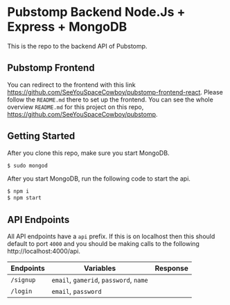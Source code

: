 # Pubstomp Backend Node.Js + Express + MongoDB

This is the repo to the backend API of Pubstomp. 

## Pubstomp Frontend

You can redirect to the frontend with this link https://github.com/SeeYouSpaceCowboy/pubstomp-frontend-react. Please follow the `README.md` there to set up the frontend. You can see the whole overview `README.md` for this project on this repo, https://github.com/SeeYouSpaceCowboy/pubstomp.

## Getting Started

After you clone this repo, make sure you start MongoDB.
```bash
$ sudo mongod
```

After you start MongoDB, run the following code to start the api.

```bash
$ npm i
$ npm start
```

## API Endpoints

All API endpoints have a `api` prefix. If this is on localhost then this should default to port `4000` and you should be making calls to the following http://localhost:4000/api.

| Endpoints  | Variables | Response |
| ------------- | ------------- | ------------- |
| `/signup`  | `email`, `gamerid`, `password`, `name`  ||
| `/login`  | `email`, `password`  ||
